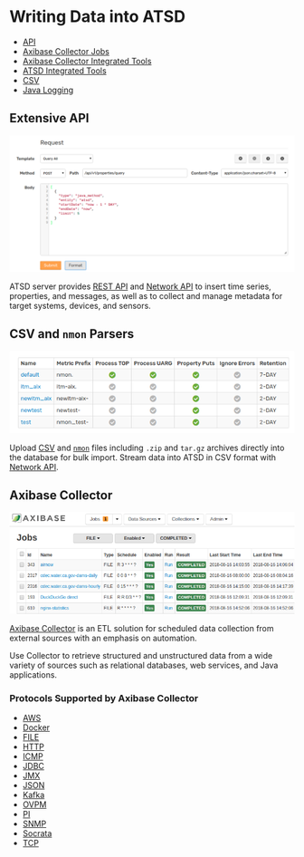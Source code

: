 # Writing Data into ATSD

* [API](./api/README.md)
* [Axibase Collector Jobs](https://axibase.com/docs/axibase-collector/jobs/)
* [Axibase Collector Integrated Tools](https://axibase.com/docs/axibase-collector/jobs/examples/)
* [ATSD Integrated Tools](./integration/README.md)
* [CSV](./parsers/csv/README.md)
* [Java Logging](https://axibase.com/docs/axibase-collector/jobs/examples/vmware/)

## Extensive API

![](./images/extensive-api.png)

ATSD server provides [REST API](./api/data/README.md) and [Network API](./api/network/README.md) to insert time series, properties, and messages, as well as to collect and manage metadata for target systems, devices, and sensors.

## CSV and `nmon` Parsers

![](./images/nmon-parser.png)

Upload [CSV](https://axibase.com/docs/atsd/parsers/csv/) and [`nmon`](https://axibase.com/docs/atsd/integration/nmon/parser.html) files including `.zip` and `tar.gz` archives directly into the database for bulk import. Stream data into ATSD in CSV format with [Network API](./api/network/README.md).

## Axibase Collector

![](./images/axibase-collector.png)

[Axibase Collector](https://axibase.com/docs/axibase-collector/) is an ETL solution for scheduled data collection from external sources with an emphasis on automation.

Use Collector to retrieve structured and unstructured data from a wide variety of sources such as relational databases, web services, and Java applications.

### Protocols Supported by Axibase Collector

* [AWS](https://axibase.com/docs/axibase-collector/jobs/aws.html)
* [Docker](https://axibase.com/docs/axibase-collector/jobs/docker.html)
* [FILE](https://axibase.com/docs/axibase-collector/jobs/file.html)
* [HTTP](https://axibase.com/docs/axibase-collector/jobs/http.html)
* [ICMP](https://axibase.com/docs/axibase-collector/jobs/icmp.html)
* [JDBC](https://axibase.com/docs/axibase-collector/jobs/jdbc.html)
* [JMX](https://axibase.com/docs/axibase-collector/jobs/jmx.html)
* [JSON](https://axibase.com/docs/axibase-collector/jobs/json.html)
* [Kafka](https://axibase.com/docs/axibase-collector/jobs/kafka.html)
* [OVPM](https://axibase.com/docs/axibase-collector/jobs/ovpm.html)
* [PI](https://axibase.com/docs/axibase-collector/jobs/pi.html)
* [SNMP](https://axibase.com/docs/axibase-collector/jobs/snmp.html)
* [Socrata](https://axibase.com/docs/axibase-collector/jobs/socrata.html)
* [TCP](https://axibase.com/docs/axibase-collector/jobs/tcp.html)